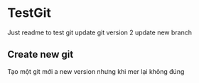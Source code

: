 # TestGit
Just readme to test git
update git version 2
update new branch

## Create new git
Tạo một git mới a new version 
nhưng khi mer lại không đúng